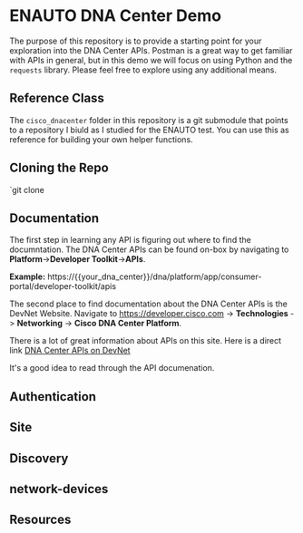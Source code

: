 # ENAUTO DNA Center Demo

The purpose of this repository is to provide a starting point for your exploration into the DNA Center APIs.  Postman is a great way to get familiar with APIs in general, but in this demo we will focus on using Python and the `requests` library.  Please feel free to explore using any additional means.

## Reference Class
The `cisco_dnacenter` folder in this repository is a git submodule that points to a repository I biuld as I studied for the ENAUTO test.  You can use this as reference for building your own helper functions.

## Cloning the Repo

`git clone

## Documentation
The first step in learning any API is figuring out where to find the documntation.  The DNA Center APIs can be found on-box by navigating to **Platform**->**Developer Toolkit**->**APIs**.

**Example:** https://{{your_dna_center}}/dna/platform/app/consumer-portal/developer-toolkit/apis

The second place to find documentation about the DNA Center APIs is the DevNet Website. Navigate to https://developer.cisco.com -> **Technologies** -> **Networking** -> **Cisco DNA Center Platform**.

There is a lot of great information about APIs on this site.  Here is a direct link [DNA Center APIs on DevNet](https://developer.cisco.com/docs/dna-center/#!cisco-dna-center-platform-overview/intent-apis)

It's a good idea to read through the API documenation.

## Authentication



## Site

## Discovery

## network-devices

## Resources

